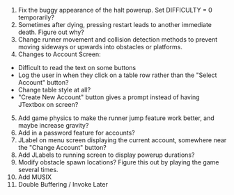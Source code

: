 1) Fix the buggy appearance of the halt powerup. Set DIFFICULTY = 0 temporarily?
2) Sometimes after dying, pressing restart leads to another immediate death. Figure out why?
3) Change runner movement and collision detection methods to prevent moving sideways or upwards into obstacles or platforms.
4) Changes to Account Screen:
  - Difficult to read the text on some buttons
  - Log the user in when they click on a table row rather than the "Select Account" button?
  - Change table style at all?
  - "Create New Account" button gives a prompt instead of having JTextbox on screen?
5) Add game physics to make the runner jump feature work better, and maybe increase gravity?
6) Add in a password feature for accounts?
7) JLabel on menu screen displaying the current account, somewhere near the "Change Account" button?
8) Add JLabels to running screen to display powerup durations?
9) Modify obstacle spawn locations? Figure this out by playing the game several times.
10) Add MUSIX
11) Double Buffering / Invoke Later
